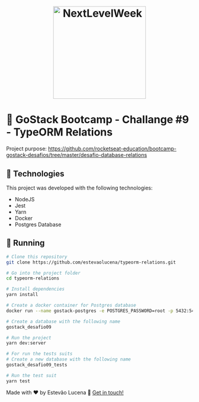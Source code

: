 <h1 align="center">
    <img alt="NextLevelWeek" title="#NextLevelWeek" src="https://camo.githubusercontent.com/8c13dc2618dbd7f76d1d574350b98fdee1335ce5/68747470733a2f2f726f636b6574736561742d63646e2e73332d73612d656173742d312e616d617a6f6e6177732e636f6d2f626f6f7463616d702d6865616465722e706e67" width="250px" />
</h1>

# :ledger: GoStack Bootcamp - Challange #9 - TypeORM Relations

Project purpose: https://github.com/rocketseat-education/bootcamp-gostack-desafios/tree/master/desafio-database-relations

## :rocket: Technologies
This project was developed with the following technologies:
- NodeJS
- Jest
- Yarn
- Docker
- Postgres Database

## :runner: Running

```bash
# Clone this repository
git clone https://github.com/estevaolucena/typeorm-relations.git

# Go into the project folder
cd typeorm-relations

# Install dependencies
yarn install

# Create a docker container for Postgres database
docker run --name gostack-postgres -e POSTGRES_PASSWORD=root -p 5432:5432 -d postgres

# Create a database with the following name
gostack_desafio09

# Run the project
yarn dev:server

# For run the tests suits
# Create a new database with the following name
gostack_desafio09_tests

# Run the test suit
yarn test
```


Made with ♥ by Estevão Lucena :wave: [Get in touch!](https://www.linkedin.com/in/estevaolucena/)
